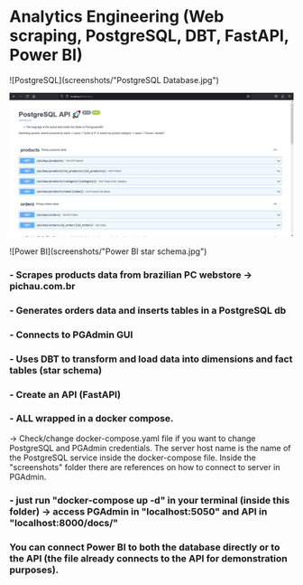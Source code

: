 # Analytics Engineering (Web scraping, PostgreSQL, DBT, FastAPI, Power BI)

![PostgreSQL](screenshots/"PostgreSQL Database.jpg")

![API](screenshots/FastAPI1.jpg)

![Power BI](screenshots/"Power BI star schema.jpg")

### - Scrapes products data from brazilian PC webstore -> pichau.com.br

### - Generates orders data and inserts tables in a PostgreSQL db

### - Connects to PGAdmin GUI

### - Uses DBT to transform and load data into dimensions and fact tables (star schema)

### - Create an API (FastAPI)

### - ALL wrapped in a docker compose.

-> Check/change docker-compose.yaml file if you want to change PostgreSQL and PGAdmin credentials. The server host name is the name of the PostgreSQL service inside the docker-compose file. Inside the "screenshots" folder there are references on how to connect to server in PGAdmin.

### - just run "docker-compose up -d" in your terminal (inside this folder) -> access PGAdmin in "localhost:5050" and API in "localhost:8000/docs/"

### You can connect Power BI to both the database directly or to the API (the file already connects to the API for demonstration purposes). 
